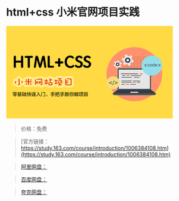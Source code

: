 # html+css 小米官网项目实践

![img](../../../assets/study163/free/c316955d0e234bfb885ddddbc6fe0fd4.jpg)

> 价格：免费

> [官方链接：https://study.163.com/course/introduction/1006384108.htm](https://study.163.com/course/introduction/1006384108.htm)

> [阿里网盘：]()

> [百度网盘：]()

> [夸克网盘：]()
